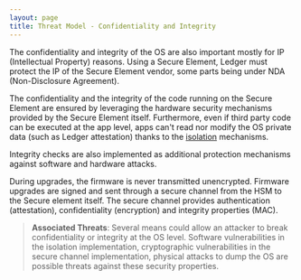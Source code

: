 ```yaml
---
layout: page
title: Threat Model - Confidentiality and Integrity
---
```


The confidentiality and integrity of the OS are also important mostly for IP (Intellectual Property) reasons. Using a Secure Element, Ledger must protect the IP of the Secure Element vendor, some parts being under NDA (Non-Disclosure Agreement).

The confidentiality and the integrity of the code running on the Secure Element are ensured by leveraging the hardware security mechanisms provided by the Secure Element itself. Furthermore, even if third party code can be executed at the app level, apps can't read nor modify the OS private data (such as Ledger attestation) thanks to the [isolation](/threat-model/app-isolation) mechanisms.

Integrity checks are also implemented as additional protection mechanisms against software and hardware attacks.

During upgrades, the firmware is never transmitted unencrypted. Firmware upgrades are signed and sent through a secure channel from the HSM to the Secure element itself. The secure channel provides authentication (attestation), confidentiality (encryption) and integrity properties (MAC).


> **Associated Threats**: Several means could allow an attacker to break confidentiality or integrity at the OS level. Software vulnerabilities in the isolation implementation, cryptographic vulnerabilities in the secure channel implementation, physical attacks to dump the OS are possible threats against these security properties.

